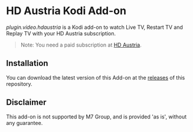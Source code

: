 # HD Austria Kodi Add-on

*plugin.video.hdaustria* is a Kodi add-on to watch Live TV, Restart TV and Replay TV with your HD Austria subscription.

> Note: You need a paid subscription at [HD Austria](https://www.hdaustria.at/).

## Installation

You can download the latest version of this Add-on at
the [releases](https://github.com/add-ons/plugin.video.tvvlaanderen/releases) of this repository.

## Disclaimer

This add-on is not supported by M7 Group, and is provided 'as is', without any guarantee.